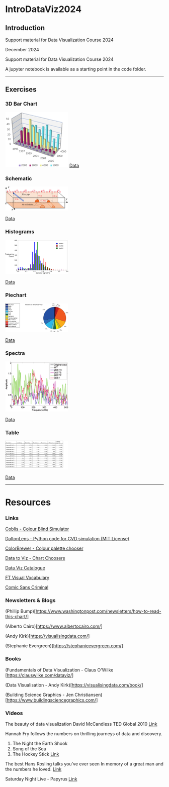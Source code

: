 # IntroDataViz2024

## Introduction

Support material for Data Visualization Course 2024

December 2024

Support material for Data Visualization Course 2024

A jupyter notebook is available as a starting point in the code folder.

------------------------
## Exercises

### 3D Bar Chart
<img src="
https://github.com/MrVizSquared/IntroDataViz2024/blob/main/Data/Exercise_3dBarChart.png" width="200" />
[Data](./Data/Exercise_BarChart3D.xlsx)

### Schematic
<img src="https://github.com/MrVizSquared/IntroDataViz2024/blob/main/Exercise_3dSchematic.png" width="200" />

[Data](./Data/Exercise_3dSchematic.xlsx)

### Histograms
<img src="https://github.com/MrVizSquared/IntroDataViz2024/blob/main/Exercise_Histograms.png" width="200" />

[Data](./Data/Exercise_Histograms.xlsx)

### Piechart
<img src="https://github.com/MrVizSquared/IntroDataViz2024/blob/main/Exercise_PieChart.png" width="200" />

[Data](./Data/Exercise_PieChart.xlsx)


### Spectra
<img src="https://github.com/MrVizSquared/IntroDataViz2024/blob/main/Exercise_Spectra.png" width="200" />

[Data](./Data/Exercise_Spectra.xlsx)

### Table
<img src="https://github.com/MrVizSquared/IntroDataViz2024/blob/main/Exercise_Table.png" width="200" />

[Data](./Data/Exercise_Table.xlsx)


-----------------------------
# Resources

### Links

[Coblis - Colour Blind Simulator](https://www.color-blindness.com/coblis-color-blindness-simulator/)

[DaltonLens - Python code for CVD simulation (MIT License)](https://github.com/DaltonLens/DaltonLens-Python)

[ColorBrewer - Colour palette chooser](https://colorbrewer2.org/)

[Data to Viz - Chart Choosers](https://data-to-viz.com)

[Data Viz Catalogue](https://datavizcatalogue.com/)

[FT Visual Vocabulary](https://www.ft.com/content/c7bb24c9-964d-479f-ba24-03a2b2df6e85)

[Comic Sans Criminal](https://comicsanscriminal.com/)

### Newsletters & Blogs

(Phillip Bump)[https://www.washingtonpost.com/newsletters/how-to-read-this-chart/]

(Alberto Cairo)[https://www.albertocairo.com/]

(Andy Kirk)[https://visualisingdata.com/]

(Stephanie Evergreen)[https://stephanieevergreen.com/]

### Books

(Fundamentals of Data Visualization - Claus O'Wilke [https://clauswilke.com/dataviz/]

(Data Visualisation - Andy Kirk)[https://visualisingdata.com/book/]

(Building Science Graphics - Jen Christiansen)[https://www.buildingsciencegraphics.com/]

### Videos

The beauty of data visualization
David McCandless
TED Global 2010
[Link](https://www.ted.com/talks/david_mccandless_the_beauty_of_data_visualization?subtitle=en)

Hannah Fry follows the numbers on thrilling journeys of data and discovery.
1) The Night the Earth Shook
2) Song of the Sea 
3) The Hockey Stick
[Link](https://www.bbc.co.uk/programmes/m001qw8x)

The best Hans Rosling talks you’ve ever seen
In memory of a great man and the numbers he loved.
[Link](https://www.ted.com/playlists/474/the_best_hans_rosling_talks_yo)

Saturday Night Live - Papyrus
[Link](https://www.youtube.com/watch?v=jVhlJNJopOQ)
